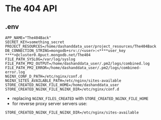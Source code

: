 # The 404 API

## .env

```env
APP_NAME="The404Back"
SECRET_KEY=something_secret
PROJECT_RESOURCES=/home/dashanddata_user/project_resources/The404Back
DB_CONNECTION_STRING=mongodb+srv://<user>:<****user_key ****>@cluster0.8puct.mongodb.net/The404
FILE_PATH_SYSLOG=/var/log/syslog
FILE_PATH_PM2_OUTPUT=/home/dashanddata_user/.pm2/logs/combined.log
FILE_PATH_PM2_ERROR=/home/dashanddata_user/.pm2/logs/combined-error.log
NGINX_CONF_D_PATH=/etc/nginx/conf.d
NGINX_SITES_AVAILABLE_PATH=/etc/nginx/sites-available
STORE_CREATED_NGINX_FILE_HOME=/home/dashanddata_user
STORE_CREATED_NGINX_FILE_NGINX_DIR=/etc/nginx/conf.d
```

- replacing `NGINX_FILES_CREATED` with `STORE_CREATED_NGINX_FILE_HOME`
- for reverse proxy server servers use:

```env
STORE_CREATED_NGINX_FILE_NGINX_DIR=/etc/nginx/sites-available
```
